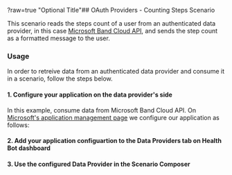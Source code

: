 ?raw=true "Optional Title"## OAuth Providers - Counting Steps Scenario

This scenario reads the steps count of a user from an authenticated data provider, in this case [Microsoft Band Cloud API](https://developer.microsoftband.com/cloudAPI), and sends the step count as a formatted message to the user.

### Usage
In order to retreive data from an authenticated data provider and consume it in a scenario, follow the steps below.

#### 1. Configure your application on the data provider's side
In this example,  consume data from Microsoft Band Cloud API. On [Microsoft's application management page](https://account.live.com/developers/applications) we configure our application as follows:
[](images/readme1.JPG?raw=true "Application configuration")


#### 2. Add your application configuartion to the Data Providers tab on Health Bot dashboard

#### 3. Use the configured Data Provider in the Scenario Composer
